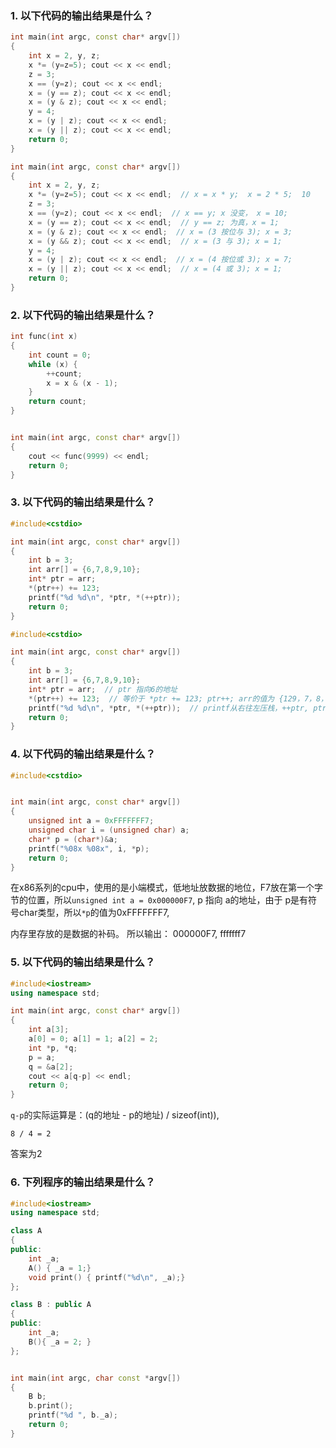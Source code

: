 ### 1. 以下代码的输出结果是什么？

```cpp
int main(int argc, const char* argv[])
{
    int x = 2, y, z;
    x *= (y=z=5); cout << x << endl;
    z = 3;
    x == (y=z); cout << x << endl;
    x = (y == z); cout << x << endl;
    x = (y & z); cout << x << endl;
    y = 4;
    x = (y | z); cout << x << endl;
    x = (y || z); cout << x << endl;
    return 0;
}
```

```cpp
int main(int argc, const char* argv[])
{
    int x = 2, y, z;
    x *= (y=z=5); cout << x << endl;  // x = x * y;  x = 2 * 5;  10
    z = 3;
    x == (y=z); cout << x << endl;  // x == y; x 没变， x = 10;
    x = (y == z); cout << x << endl;  // y == z; 为真，x = 1;
    x = (y & z); cout << x << endl;  // x = (3 按位与 3); x = 3;
    x = (y && z); cout << x << endl;  // x = (3 与 3); x = 1;
    y = 4;
    x = (y | z); cout << x << endl;  // x = (4 按位或 3); x = 7;
    x = (y || z); cout << x << endl;  // x = (4 或 3); x = 1;
    return 0;
}
```

### 2. 以下代码的输出结果是什么？

```cpp
int func(int x)
{
    int count = 0;
    while (x) {
        ++count;
        x = x & (x - 1);
    }
    return count;
}


int main(int argc, const char* argv[])
{
    cout << func(9999) << endl;
    return 0;
}

```


### 3. 以下代码的输出结果是什么？

```cpp
#include<cstdio>

int main(int argc, const char* argv[])
{
    int b = 3;
    int arr[] = {6,7,8,9,10};
    int* ptr = arr;
    *(ptr++) += 123;
    printf("%d %d\n", *ptr, *(++ptr));
    return 0;
}
```


```cpp
#include<cstdio>

int main(int argc, const char* argv[])
{
    int b = 3;
    int arr[] = {6,7,8,9,10};
    int* ptr = arr;  // ptr 指向6的地址
    *(ptr++) += 123;  // 等价于 *ptr += 123; ptr++; arr的值为 {129，7，8，9，10}，ptr指向7
    printf("%d %d\n", *ptr, *(++ptr));  // printf从右往左压栈，++ptr, ptr 指向8的位置，输出 8 8
    return 0;
}
```

### 4. 以下代码的输出结果是什么？

```cpp
#include<cstdio>


int main(int argc, const char* argv[])
{
    unsigned int a = 0xFFFFFFF7;
    unsigned char i = (unsigned char) a;
    char* p = (char*)&a;
    printf("%08x %08x", i, *p);
    return 0;
}
```

在x86系列的cpu中，使用的是小端模式，低地址放数据的地位，F7放在第一个字节的位置，所以`unsigned int a = 0x000000F7`, p 指向 a的地址，由于 p是有符号char类型，所以`*p`的值为0xFFFFFFF7,
    
内存里存放的是数据的补码。 所以输出： 000000F7, fffffff7

### 5. 以下代码的输出结果是什么？

```cpp
#include<iostream>
using namespace std;

int main(int argc, const char* argv[])
{
    int a[3];
    a[0] = 0; a[1] = 1; a[2] = 2;
    int *p, *q;
    p = a;
    q = &a[2];
    cout << a[q-p] << endl;
    return 0;
}
```

`q-p`的实际运算是：(q的地址 - p的地址) / sizeof(int)),

`8 / 4 = 2`

答案为2

### 6. 下列程序的输出结果是什么？

```cpp
#include<iostream>
using namespace std;

class A
{
public:
    int _a;
    A() { _a = 1;}
    void print() { printf("%d\n", _a);}
};

class B : public A
{
public:
    int _a;
    B(){ _a = 2; }
};


int main(int argc, char const *argv[])
{
    B b;
    b.print();      
    printf("%d ", b._a);
    return 0;
}
```
